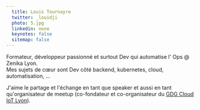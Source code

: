 ```yaml
---
  title: Louis Tournayre
  twitter: _louidji
  photo: 5.jpg
  linkedin: none
  keynotes: false
  sitemap: false
---
```

Formateur, développeur passionné et surtout Dev qui automatise l' Ops @ Zenika Lyon.   
Mes sujets de cœur sont Dev côté backend, kubernetes, cloud, automatisation, ...  

J'aime le partage et l'échange en tant que speaker et aussi en tant qu'organisateur de meetup (co-fondateur et co-organisateur du [GDG Cloud IoT Lyon](https://www.meetup.com/fr-FR/GDG-Cloud-Lyon/)). 
